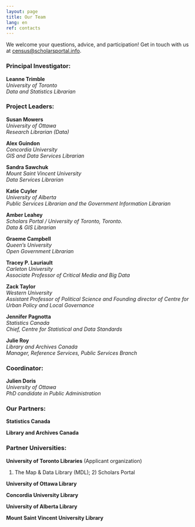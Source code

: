 ```yaml
---
layout: page
title: Our Team
lang: en
ref: contacts
---
```


We welcome your questions, advice, and participation! Get in touch with us at census@scholarsportal.info.

### Principal Investigator:

**Leanne Trimble**  
*University of Toronto*   
*Data and Statistics Librarian*

### Project Leaders:

**Susan Mowers**  
*University of Ottawa*   
*Research Librarian (Data)*

**Alex Guindon**  
*Concordia University*    
*GIS and Data Services Librarian*

**Sandra Sawchuk**  
*Mount Saint Vincent University*  
*Data Services Librarian*

**Katie Cuyler**  
*University of Alberta*  
*Public Services Librarian and the Government Information Librarian*

**Amber Leahey**  
*Scholars Portal / University of Toronto, Toronto.*  
*Data & GIS Librarian*

**Graeme Campbell**  
*Queen’s University*  
*Open Government Librarian*

**Tracey P. Lauriault**  
*Carleton University*  
*Associate Professor of Critical Media and Big Data*

**Zack Taylor**  
*Western University*  
*Assistant Professor of Political Science and Founding director of Centre for Urban Policy and Local Governance*

**Jennifer Pagnotta**  
*Statistics Canada*  
*Chief, Centre for Statistical and Data Standards*

**Julie Roy**  
*Library and Archives Canada*  
*Manager, Reference Services, Public Services Branch*

### Coordinator:

**Julien Doris**  
*University of Ottawa*  
*PhD candidate in Public Administration*

### Our Partners:

**Statistics Canada**

**Library and Archives Canada**

### Partner Universities:

**University of Toronto Libraries** (Applicant organization)  
1) The Map & Data Library (MDL); 2)  Scholars Portal

**University of Ottawa Library**

**Concordia University Library**

**University of Alberta Library**

**Mount Saint Vincent University Library**
